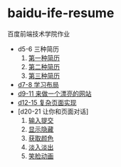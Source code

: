 # baidu-ife-resume
百度前端技术学院作业

- d5-6 三种简历
   1. [第一种简历](https://dragerwan.github.io/baidu-ife-resume/d5-6/index1.html)
   2. [第二种简历](https://dragerwan.github.io/baidu-ife-resume/d5-6/index2.html)
   3. [第三种简历](https://dragerwan.github.io/baidu-ife-resume/d5-6/index3.html)
- [d7-8 学习布局](https://dragerwan.github.io/baidu-ife-resume/d7-8/index.html)
- [d9-11 来做一个漂亮的网站](https://dragerwan.github.io/baidu-ife-resume/d9-11/index.html)
- [d12-15 复杂页面实现](https://dragerwan.github.io/baidu-ife-resume/d12-15/index.html)
- [d20-21 让你和页面对话]
   1. [输入提交](https://dragerwan.github.io/baidu-ife-resume/d20-21/event.html)
   1. [显示隐藏](https://dragerwan.github.io/baidu-ife-resume/d20-21/style.html)
   1. [获取颜色](https://dragerwan.github.io/baidu-ife-resume/d20-21/list.html)
   1. [淡入淡出](https://dragerwan.github.io/baidu-ife-resume/d20-21/timeout.html)
   1. [笑脸动画](https://dragerwan.github.io/baidu-ife-resume/d20-21/face.html)
